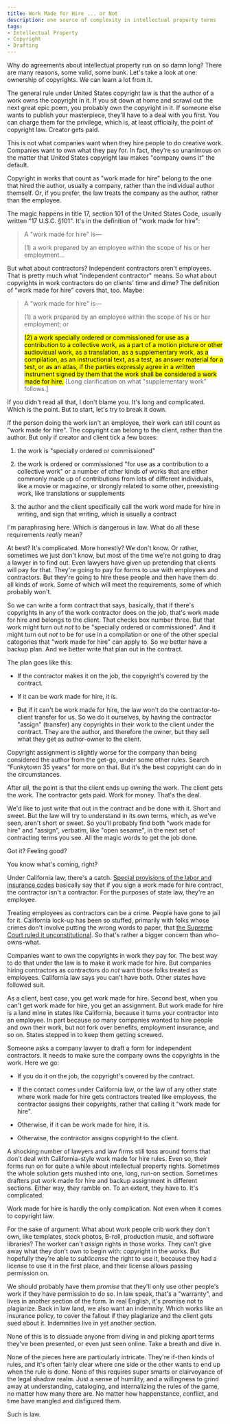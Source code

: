 ```yaml
---
title: Work Made for Hire ... or Not
description: one source of complexity in intellectual property terms
tags:
- Intellectual Property
- Copyright
- Drafting
---
```


Why do agreements about intellectual property run on so damn long?  There are many reasons, some valid, some bunk.  Let's take a look at one: ownership of copyrights.  We can learn a lot from it.

The general rule under United States copyright law is that the author of a work owns the copyright in it.  If you sit down at home and scrawl out the next great epic poem, you probably own the copyright in it.  If someone else wants to publish your masterpiece, they'll have to a deal with you first.  You can charge them for the privilege, which is, at least officially, the point of copyright law.  Creator gets paid.

This is not what companies want when they hire people to do creative work.  Companies want to own what they pay for.  In fact, they're so unanimous on the matter that United States copyright law makes "company owns it" the default.

Copyright in works that count as "work made for hire" belong to the one that hired the author, usually a company, rather than the individual author themself.  Or, if you prefer, the law treats the company as the author, rather than the employee.

The magic happens in title 17, section 101 of the United States Code, usually written "17 U.S.C. &sect;101".  It's in the definition of "work made for hire":

> A "work made for hire" is—
>
> (1) a work prepared by an employee within the scope of his or her employment...

But what about contractors?  Independent contractors aren't employees.  That is pretty much what "independent contractor" means.  So what about copyrights in work contractors do on clients' time and dime?  The definition of "work made for hire" covers that, too.  Maybe:

> A "work made for hire" is—
>
> (1) a work prepared by an employee within the scope of his or her employment; or
>
> <mark markdown="1">(2) a work specially ordered or commissioned for use as a contribution to a collective work, as a part of a motion picture or other audiovisual work, as a translation, as a supplementary work, as a compilation, as an instructional text, as a test, as answer material for a test, or as an atlas, if the parties expressly agree in a written instrument signed by them that the work shall be considered a work made for hire.</mark> [Long clarification on what "supplementary work" follows.]

If you didn't read all that, I don't blame you.  It's long and complicated.  Which is the point.  But to start, let's try to break it down.

If the person doing the work isn't an employee, their work can still count as "work made for hire".  The copyright can belong to the client, rather than the author.  But only if creator and client tick a few boxes:

1. the work is "specially ordered or commissioned"

2. the work is ordered or commissioned "for use as a contribution to a collective work" or a number of other kinds of works that are either commonly made up of contributions from lots of different individuals, like a movie or magazine, or strongly related to some other, preexisting work, like translations or supplements

3. the author and the client specifically call the work word made for hire in writing, and sign that writing, which is usually a contract

I'm paraphrasing here.  Which is dangerous in law.  What do all these requirements _really_ mean?

At best?  It's complicated.  More honestly?  We don't know.  Or rather, sometimes we just don't know, but most of the time we're not going to drag a lawyer in to find out.  Even lawyers have given up pretending that clients will pay for that.  They're going to pay for forms to use with employees and contractors.  But they're going to hire these people and then have them do all kinds of work.  Some of which will meet the requirements, some of which probably won't.

So we can write a form contract that says, basically, that if there's copyrights in any of the work contractor does on the job, that's work made for hire and belongs to the client.  That checks box number three.  But that work might turn out _not_ to be "specially ordered or commissioned".  And it might turn out _not_ to be for use in a compilation or one of the other special categories that "work made for hire" can apply to.  So we better have a backup plan.  And we better write that plan out in the contract.

The plan goes like this:

- If the contractor makes it on the job, the copyright's covered by the contract.

- If it can be work made for hire, it is.

- But if it can't be work made for hire, the law won't do the contractor-to-client transfer for us.  So we do it ourselves, by having the contractor "assign" (transfer) any copyrights in their work to the client under the contract.  They are the author, and therefore the owner, but they sell what they get as author-owner to the client.

Copyright assignment is slightly worse for the company than being considered the author from the get-go, under some other rules.  Search "Funkytown 35 years" for more on that.  But it's the best copyright can do in the circumstances.

After all, the point is that the client ends up owning the work.  The client gets the work.  The contractor gets paid.  Work for money.  That's the deal.

We'd like to just write that out in the contract and be done with it.  Short and sweet.  But the law will try to understand in its own terms, which, as we've seen, aren't short or sweet.  So you'll probably find both "work made for hire" and "assign", verbatim, like "open sesame", in the next set of contracting terms you see.  All the magic words to get the job done.

Got it?  Feeling good?

You know what's coming, right?

Under California law, there's a catch.  [Special provisions of the labor and insurance codes](https://writing.kemitchell.com/2018/05/31/California-Work-Made-for-Hire.html) basically say that if you sign a work made for hire contract, the contractor isn't a contractor.  For the purposes of state law, they're an employee.

Treating employees as contractors can be a crime.  People have gone to jail for it. California lock-up has been so stuffed, primarily with folks whose crimes don't involve putting the wrong words to paper, that [the Supreme Court ruled it unconstitutional](https://www.supremecourt.gov/opinions/10pdf/09-1233.pdf).  So that's rather a bigger concern than who-owns-what.

Companies want to own the copyrights in work they pay for.  The best way to do that under the law is to make it work made for hire.  But companies hiring contractors as contractors do _not_ want those folks treated as employees.  California law says you can't have both.  Other states have followed suit.

As a client, best case, you get work made for hire.  Second best, when you can't get work made for hire, you get an assignment.  But work made for hire is a land mine in states like California, because it turns your contractor into an employee.  In part because so many companies wanted to hire people and own their work, but not fork over benefits, employment insurance, and so on.  States stepped in to keep them getting screwed.

Someone asks a company lawyer to draft a form for independent contractors.  It needs to make sure the company owns the copyrights in the work.  Here we go:

- If you do it on the job, the copyright's covered by the contract.

- If the contact comes under California law, or the law of any other state where work made for hire gets contractors treated like employees, the contractor assigns their copyrights, rather that calling it "work made for hire".

- Otherwise, if it can be work made for hire, it is.

- Otherwise, the contractor assigns copyright to the client.

A shocking number of lawyers and law firms still toss around forms that don't deal with California-style work made for hire rules.  Even so, their forms run on for quite a while about intellectual property rights.  Sometimes the whole solution gets mushed into one, long, run-on section.  Sometimes drafters put work made for hire and backup assignment in different sections.  Either way, they ramble on.  To an extent, they have to.  It's complicated.

Work made for hire is hardly the only complication.  Not even when it comes to copyright law.

For the sake of argument: What about work people crib work they don't own, like templates, stock photos, B-roll, production music, and software libraries?  The worker can't _assign_ rights in those works.  They can't give away what they don't own to begin with: copyright in the works.  But hopefully they're able to _sublicense_ the right to use it, because they had a license to use it in the first place, and their license allows passing permission on.

We should probably have them _promise_ that they'll only use other people's work if they have permission to do so.  In law speak, that's a "warranty", and lives in another section of the form.  In real English, it's promise not to plagiarize.  Back in law land, we also want an indemnity.  Which works like an insurance policy, to cover the fallout if they plagiarize and the client gets sued about it.  Indemnities live in yet another section.

None of this is to dissuade anyone from diving in and picking apart terms they've been presented, or even just seen online.  Take a breath and dive in.

None of the pieces here are particularly intricate.  They're if-then kinds of rules, and it's often fairly clear where one side or the other wants to end up when the rule is done.  None of this requires super smarts or clairvoyance of the legal shadow realm.  Just a sense of humility, and a willingness to grind away at understanding, cataloging, and internalizing the rules of the game, no matter how many there are.  No matter how happenstance, conflict, and time have mangled and disfigured them.

Such is law.
